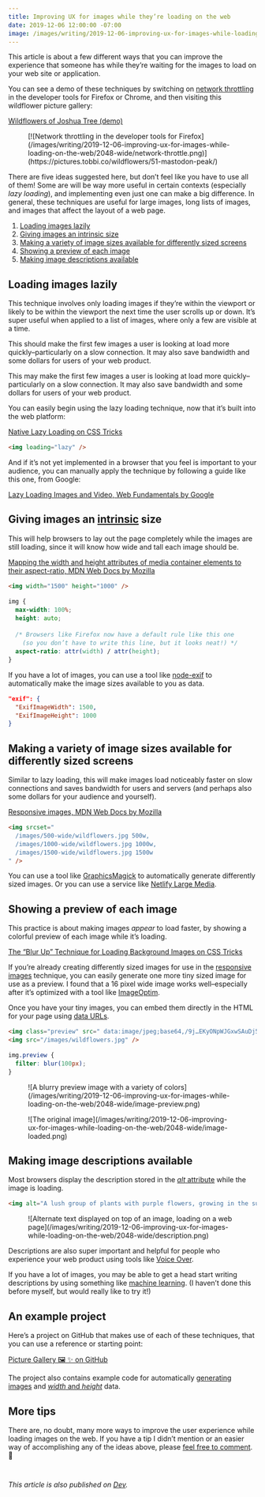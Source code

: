 ```yaml
---
title: Improving UX for images while they’re loading on the web
date: 2019-12-06 12:00:00 -07:00
image: /images/writing/2019-12-06-improving-ux-for-images-while-loading-on-the-web/2048-wide/wildflowers.jpg
---
```


This article is about a few different ways that you can improve the experience that someone has while they’re waiting for the images to load on your web site or application.

You can see a demo of these techniques by switching on [network throttling](https://developer.mozilla.org/en-US/docs/Tools/Network_Monitor/Throttling) in the developer tools for Firefox or Chrome, and then visiting this wildflower picture gallery:

[Wildflowers of Joshua Tree (demo)](https://pictures.tobbi.co/wildflowers/)

<figure markdown="1">
[![Network throttling in the developer tools for Firefox](/images/writing/2019-12-06-improving-ux-for-images-while-loading-on-the-web/2048-wide/network-throttle.png)](https://pictures.tobbi.co/wildflowers/51-mastodon-peak/)
</figure>

There are five ideas suggested here, but don’t feel like you have to use all of them! Some are will be way more useful in certain contexts (especially _lazy loading_), and implementing even just one can make a big difference. In general, these techniques are useful for large images, long lists of images, and images that affect the layout of a web page.

1. [Loading images lazily](#lazy-loading)
2. [Giving images an intrinsic size](#intrinsic-sizing)
3. [Making a variety of image sizes available for differently sized screens](#responsive-images)
4. [Showing a preview of each image](#image-preview)
5. [Making image descriptions available](#image-description)

<h2 id="lazy-loading">Loading images lazily</h2>

This technique involves only loading images if they’re within the viewport or likely to be within the viewport the next time the user scrolls up or down. It’s super useful when applied to a list of images, where only a few are visible at a time.

This should make the first few images a user is looking at load more quickly–particularly on a slow connection. It may also save bandwidth and some dollars for users of your web product.

This may make the first few images a user is looking at load more quickly–particularly on a slow connection. It may also save bandwidth and some dollars for users of your web product.

You can easily begin using the lazy loading technique, now that it’s built into the web platform:

[Native Lazy Loading on CSS Tricks](https://css-tricks.com/native-lazy-loading/)

```html
<img loading="lazy" />
```

And if it’s not yet implemented in a browser that you feel is important to your audience, you can manually apply the technique by following a guide like this one, from Google:

[Lazy Loading Images and Video, Web Fundamentals by Google](https://developers.google.com/web/fundamentals/performance/lazy-loading-guidance/images-and-video/)

<h2 id="intrinsic-sizing">Giving images an <a href="https://twitter.com/jensimmons/status/980980521848127488">intrinsic</a> size</h2>

This will help browsers to lay out the page completely while the images are still loading, since it will know how wide and tall each image should be.

[Mapping the width and height attributes of media container elements to their aspect-ratio, MDN Web Docs by Mozilla](https://developer.mozilla.org/en-US/docs/Web/Media/images/aspect_ratio_mapping)

```html
<img width="1500" height="1000" />
```

```css
img {
  max-width: 100%;
  height: auto;

  /* Browsers like Firefox now have a default rule like this one
    (so you don’t have to write this line, but it looks neat!) */
  aspect-ratio: attr(width) / attr(height); 
}
```

If you have a lot of images, you can use a tool like [node-exif](https://www.npmjs.com/package/exif) to automatically make the image sizes available to you as data.

```json
"exif": {
  "ExifImageWidth": 1500,
  "ExifImageHeight": 1000
}
```

<h2 id="responsive-images">Making a variety of image sizes available for differently sized screens</h2>

Similar to lazy loading, this will make images load noticeably faster on slow connections and saves bandwidth for users and servers (and perhaps also some dollars for your audience and yourself).

[Responsive images, MDN Web Docs by Mozilla](https://developer.mozilla.org/en-US/docs/Learn/HTML/Multimedia_and_embedding/Responsive_images)

```html
<img srcset="
  /images/500-wide/wildflowers.jpg 500w,
  /images/1000-wide/wildflowers.jpg 1000w,
  /images/1500-wide/wildflowers.jpg 1500w
" />
```

You can use a tool like [GraphicsMagick](https://github.com/topics/graphicsmagick) to automatically generate differently sized images. Or you can use a service like [Netlify Large Media](https://www.netlify.com/products/large-media/).

<h2 id="image-preview">Showing a preview of each image</h2>

This practice is about making images _appear_ to load faster, by showing a colorful preview of each image while it’s loading.

[The “Blur Up” Technique for Loading Background Images on CSS Tricks](https://css-tricks.com/the-blur-up-technique-for-loading-background-images/)

If you’re already creating differently sized images for use in the [responsive images](https://developer.mozilla.org/en-US/docs/Learn/HTML/Multimedia_and_embedding/Responsive_images) technique, you can easily generate one more tiny sized image for use as a preview. I found that a 16 pixel wide image works well–especially after it’s optimized with a tool like [ImageOptim](https://imageoptim.com).

Once you have your tiny images, you can embed them directly in the HTML for your page using [data URLs](https://developer.mozilla.org/en-US/docs/Web/HTTP/Basics_of_HTTP/Data_URIs).


```html
<img class="preview" src=" data:image/jpeg;base64,/9j…EKyONpWJGxwSAuDj5qPEXQxv/9k=" />
<img src="/images/wildflowers.jpg" />
```

```css
img.preview {
  filter: blur(100px);
}
```

<figure markdown="1">
![A blurry preview image with a variety of colors](/images/writing/2019-12-06-improving-ux-for-images-while-loading-on-the-web/2048-wide/image-preview.png)
</figure>

<figure markdown="1">
![The original image](/images/writing/2019-12-06-improving-ux-for-images-while-loading-on-the-web/2048-wide/image-loaded.png)
</figure>

<h2 id="image-description">Making image descriptions available</h2>

Most browsers display the description stored in the [_alt_ attribute](https://developer.mozilla.org/en-US/docs/Web/HTML/Element/Img) while the image is loading.

```html
<img alt="A lush group of plants with purple flowers, growing in the sunshine" />
```

<figure markdown="1">
![Alternate text displayed on top of an image, loading on a web page](/images/writing/2019-12-06-improving-ux-for-images-while-loading-on-the-web/2048-wide/description.png)
</figure>

Descriptions are also super important and helpful for people who experience your web product using tools like [Voice Over](http://www.apple.com/accessibility/voiceover/).

If you have a lot of images, you may be able to get a head start writing descriptions by using something like [machine learning](https://stackoverflow.com/questions/44929055/generate-meaningful-image-description-based-on-image-labels). (I haven’t done this before myself, but would really like to try it!)

## An example project

Here’s a project on GitHub that makes use of each of these techniques, that you can use a reference or starting point:

[Picture Gallery 🖼 ✨ on GitHub](https://github.com/jimthoburn/picture-gallery)

The project also contains example code for automatically [generating images](https://github.com/jimthoburn/picture-gallery/blob/master/create/images.js) and [_width_ and _height_](https://github.com/jimthoburn/picture-gallery/blob/master/create/albums.js) data.

## More tips

There are, no doubt, many more ways to improve the user experience while loading images on the web. If you have a tip I didn’t mention or an easier way of accomplishing any of the ideas above, please [feel free to comment](https://dev.to/jimthoburn/how-to-improve-ux-for-images-while-they-re-loading-on-the-web-3b12#comments). 🙂

<div style="margin-top: 3em"></div>

_This article is also published on [Dev](https://dev.to/jimthoburn/how-to-improve-ux-for-images-while-they-re-loading-on-the-web-3b12)._
